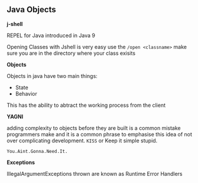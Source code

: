 ## Java Objects

**j-shell**

REPEL for Java introduced in Java 9

Opening Classes with Jshell is very easy use the `/open <classname>` make sure you are in the directory where your class exisits

**Objects**

Objects in java have two main things: 
* State
* Behavior

This has the ability to abtract the working process from the client

**YAGNI**

adding complexity to objects before they are built is a common mistake programmers make and it is a common phrase to emphasise this idea of not over complicating development. `KISS` or Keep it simple stupid.

`You.Aint.Gonna.Need.It.`

**Exceptions**

IllegalArgumentExceptions thrown are known as Runtime Error Handlers